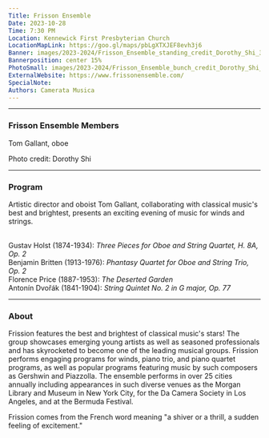 ```yaml
---
Title: Frisson Ensemble
Date: 2023-10-28
Time: 7:30 PM
Location: Kennewick First Presbyterian Church
LocationMapLink: https://goo.gl/maps/pbLgXTXJEF8evh3j6
Banner: images/2023-2024/Frisson_Ensemble_standing_credit_Dorothy_Shi_3x2_1920.jpg
Bannerposition: center 15%
PhotoSmall: images/2023-2024/Frisson_Ensemble_bunch_credit_Dorothy_Shi_4x3_400.jpg
ExternalWebsite: https://www.frissonensemble.com/
SpecialNote:
Authors: Camerata Musica
---
```


---
### Frisson Ensemble Members

Tom Gallant, oboe <br/>

Photo credit: Dorothy Shi

---

### Program


Artistic director and oboist Tom Gallant, collaborating with classical music's best and brightest, presents an exciting evening of music for winds and strings.  
<br/>


Gustav Holst (1874-1934):  *Three Pieces for Oboe and String Quartet, H. 8A, Op. 2* <br/>
Benjamin Britten (1913-1976):  *Phantasy Quartet for Oboe and String Trio, Op. 2* <br/>
Florence Price (1887-1953):  *The Deserted Garden* <br/>
Antonín Dvořák (1841-1904):  *String Quintet No. 2 in G major, Op. 77* <br/>

---

### About

Frission features the best and brightest of classical music's stars!  The group showcases emerging young artists as well as seasoned professionals and has skyrocketed to become one of the leading musical groups.  Frission performs engaging programs for winds, piano trio, and piano quartet programs, as well as popular programs featuring music by such composers as Gershwin and Piazzolla.  The ensemble performs in over 25 cities annually including appearances in such diverse venues as the Morgan Library and Museum in New York City, for the Da Camera Society in Los Angeles, and at the Bermuda Festival.

Frission comes from the French word meaning "a shiver or a thrill, a sudden feeling of excitement."


